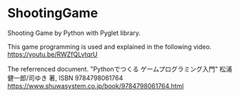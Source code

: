 # ShootingGame
Shooting Game by Python with Pyglet library.

This game programming is used and explained in the following video.
https://youtu.be/RWZfQLvtqrU

The referrenced document.
"Pythonでつくる ゲームプログラミング入門" 松浦健一郎/司ゆき 著, ISBN 9784798061764
https://www.shuwasystem.co.jp/book/9784798061764.html
